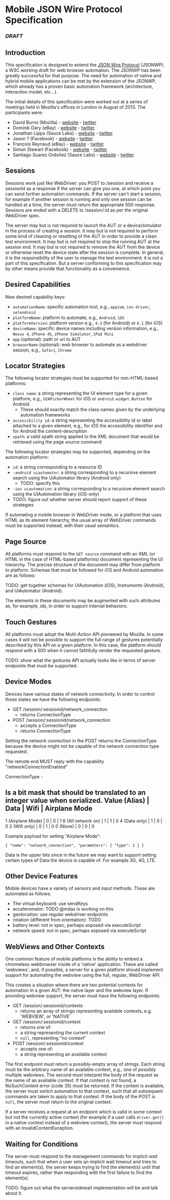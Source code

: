 Mobile JSON Wire Protocol Specification
=======================================

### *DRAFT*

Introduction
------------
This specification is designed to extend the [JSON Wire
Protocol](https://code.google.com/p/selenium/wiki/JsonWireProtocol) (JSONWP),
a W3C working draft for web browser automation. The JSONWP has been greatly
successful for that purpose. The need for automation of native and hybrid
mobile applications can be met by the extension of the JSONWP, which already
has a proven basic automation framework (architecture, interaction model,
etc...).

The initial details of this specification were worked out at a series of
meetings held in Mozilla's offices in London in August of 2013. The
participants were:

* David Burns (Mozilla) - [website]() - [twitter](https://twitter.com/automatedtester)
* Dominik Dary (eBay) - [website]() - [twitter](https://twitter.com/dominikdary)
* Jonathan Lipps (Sauce Labs) - [website](http://jonathanlipps.com) - [twitter](http://twitter.com/jlipps)
* Jason ? (Facebook) - [website]() - [twitter]()
* François Reynaud (eBay) - [website]() - [twitter]()
* Simon Stewart (Facebook) - [website]() - [twitter](https://twitter.com/shs96c)
* Santiago Suarez Ordoñez (Sauce Labs) - [website]() - [twitter]()

Sessions
--------
Sessions work just like WebDriver: you POST to /session and receive a sessionId
as a response if the server can give you one, at which point you can send
further automation commands. If the server can't start a session, for example
if another session is running and only one session can be handled at a time,
the server must return the appropriate 500 response. Sessions are ended with
a DELETE to /session/:id as per the original WebDriver spec.

The server may but is not required to launch the AUT or a device/simulator in
the process of creating a session. It may but is not required to perform some
kind of cleaning or resetting of the AUT in order to provide a clean test
environment. It may but is not required to stop the running AUT at the session
end. It may but is not required to remove the AUT from the device or otherwise
reset the device state after the session is complete. In general, it is the
responsibility of the user to manage the test environment; it is not a part of
this specification. But a server conforming to this specification may by other
means provide that functionality as a convenience.

Desired Capabilities
--------------------

New desired capability keys:

* `automationName`: specific automation tool, e.g., `appium`, `ios-driver`, `selendroid`
* `platformName`: platform to automate, e.g., `Android`, `iOS`
* `platformVersion`: platform version e.g., `4.3` (for Android) or `6.1` (for iOS)
* `deviceName`: specific device names including version information, e.g., `Nexus 4`, `iPhone 4S`, `iPhone Simulator`, `iPad Mini`
* `app` (optional): path or uri to AUT
* `browserName` (optional): web browser to automate as a webdriver session, e.g., `Safari`, `Chrome`

Locator Strategies
------------------
The following locator strategies must be supported for non-HTML-based platforms:

* `class name`: a string representing the UI element type for a given platform, e.g., `UIAPickerWheel` for iOS or `android.widget.Button` for Android
    * These should exactly match the class names given by the underlying automation frameworks
* `accessibility id`: a string representing the accessibility id or label attached to a given element, e.g., for iOS the accessibility identifier and for Android the content-description
* `xpath`: a valid xpath string applied to the XML document that would be retrieved using the page source command

The following locator strategies may be supported, depending on the automation
platform:

* `id`: a string corresponding to a resource ID
* `-android uiautomator`: a string corresponding to a recursive element search using the UiAutomator library (Android only)
    * TODO: specify this
* `-ios uiautomation`: a string corresponding to a recursive element search using the UIAutomation library (iOS-only)
* TODO: figure out whether server should report support of these strategies

If automating a mobile browser in WebDriver mode, or a platform that uses HTML
as its element hierarchy, the usual array of WebDriver commands must be
supported instead, with their usual semantics.

Page Source
-----------
All platforms must respond to the `GET source` command with an XML (or HTML in
the case of HTML-based platforms) document representing the UI hierarchy. The
precise structure of the document may differ from platform to platform. Schemas
that must be followed for iOS and Android automation are as follows:

TODO: get together schemas for UIAutomation (iOS), Instruments (Android), and
UiAutomator (Android).

The elements in these documents may be augmented with such attributes as, for
example, ids, in order to support internal behaviors.

Touch Gestures
--------------
All platforms must adopt the Multi-Action API pioneered by Mozilla. In some
cases it will not be possible to support the full range of gestures potentially
described by this API on a given platform. In this case, the platform should
respond with a 500 when it cannot faithfully render the requested gesture.

TODO: show what the gestures API actually looks like in terms of server
endpoints that must be supported.

Device Modes
------------
Devices have various states of network connectivity. In order to control
those states we have the following endpoints:

* GET /session/:sessionid/network_connection
    * returns ConnectionType
* POST /session/:sessionid/network_connection
    * accepts a ConnectionType
    * returns ConnectionType

Setting the network connection in the POST returns the ConnectionType because
the device might not be capable of the network connection type requested.

The remote end MUST reply with the capability "networkConnectionEnabled"

ConnectionType -

Is a bit mask that should be translated to an integer value when serialized.
Value (Alias)      | Data | Wifi | Airplane Mode 
-------------------------------------------------
1 (Airplane Mode)  | 0    | 0    | 1
6 (All network on) | 1    | 1    | 0
4 (Data only)      | 1    | 0    | 0
2 (Wifi only)      | 0    | 1    | 0
0 (None)           | 0    | 0    | 0


Example payload for setting "Airplane Mode":

    { "name": "network_connection", "parameters": { "type": 1 } }

Data is the upper bits since in the future we may want to support setting
certain types of Data the device is capable of. For example 3G, 4G, LTE.


Other Device Features
---------------------
Mobile devices have a variety of sensors and input methods. These are automated
as follows:

* The virtual keyboard: use sendKeys
* acceleromator: TODO @mdas is working on this
* geolocation: use regular webdriver endpoints
* rotation (different from orientation): TODO
* battery level: not in spec, perhaps exposed via executeScript
* network speed: not in spec, perhaps exposed via executeScript


WebViews and Other Contexts
---------------------------
One common feature of mobile platforms is the ability to embed a chromeless
webbrowser inside of a 'native' application. These are called 'webviews', and,
if possible, a server for a given platform should implement support for
automating the webview using the full, regular, WebDriver API.

This creates a situation where there are two potential contexts for automation
in a given AUT: the native layer and the webview layer. If providing webview
support, the server must have the following endpoints:

* GET /session/:sessionid/contexts
    * returns an array of strings representing available contexts, e.g.
      'WEBVIEW', or 'NATIVE'
* GET /session/:sessionid/context
    * returns one of:
    * a string representing the current context
    * `null`, representing "no context"
* POST /session/:sessionid/context
    * accepts one of:
    * a string representing an available context

The first endpoint must return a possibly-empty array of strings. Each string
must be the arbitrary name of an available context, e.g., one of possibly
multiple webviews.  The second must interpret the body of the request as the
name of an available context. If that context is not found, a NoSuchContext
error (code 35) must be returned.  If the context is available, the server must
switch automation to that context, such that all subsequent commands are taken
to apply to that context. If the body of the POST is `null`, the server must
return to the original context.

If a server receives a request at an endpoint which is valid in some context
but not the currently active context (for example if a user calls
`driver.get()` in a native context instead of a webview context), the server
must respond with an InvalidContentException.

Waiting for Conditions
----------------------
The server must respond to the management commands for implicit wait timeouts,
such that when a user sets an implicit wait timeout and tries to find an
element(s), the server keeps trying to find the element(s) until that timeout
expires, rather than responding with the first failure to find the element(s).

TODO: figure out what the serversidewait implementation will be and talk about
it.
